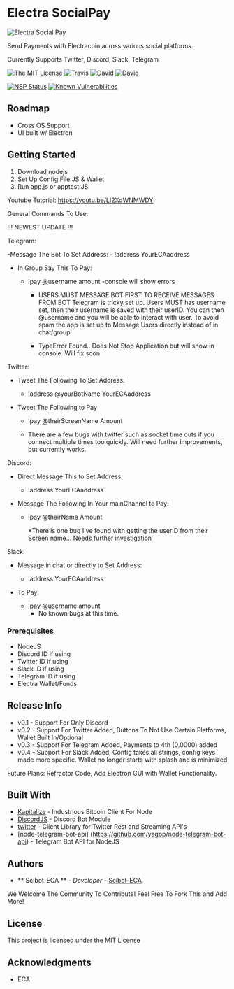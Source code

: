 # Electra SocialPay

![Electra Social Pay](https://i.imgur.com/rwlGj2r.png)

Send Payments with Electracoin across various social platforms.

Currently Supports Twitter, Discord, Slack, Telegram

[![The MIT License](https://img.shields.io/badge/license-MIT-orange.svg?style=flat-square)](http://opensource.org/licenses/MIT)
[![Travis](https://img.shields.io/travis/Electra-project/electra-socialpay.svg?style=flat-square)](https://travis-ci.org/Electra-project/electra-socialpay)
[![David](https://img.shields.io/david/Electra-project/electra-socialpay.svg?style=flat-square)](https://david-dm.org/Electra-project/electra-socialpay)
[![David](https://img.shields.io/david/dev/Electra-project/electra-socialpay.svg?style=flat-square)](https://david-dm.org/InspiredBeings/electra-socialpay)

[![NSP Status](https://nodesecurity.io/orgs/electra-project/projects/5a4f077f-c8e4-421c-a886-04c8613c6365/badge)](https://nodesecurity.io/orgs/electra-project/projects/5a4f077f-c8e4-421c-a886-04c8613c6365)
[![Known Vulnerabilities](https://snyk.io/test/github/Electra-project/electra-socialpay/badge.svg)](https://snyk.io/test/github/Electra-project/electra-socialpay)


## Roadmap

- Cross OS Support
- UI built w/ Electron

## Getting Started

1. Download nodejs
2. Set Up Config File.JS & Wallet
3. Run app.js or apptest.JS

Youtube Tutorial: https://youtu.be/LI2XdWNMWDY

General Commands To Use:

!!! NEWEST UPDATE !!!

Telegram:

-Message The Bot To Set Address:
    - !address YourECAaddress

- In Group Say This To Pay:
    - !pay @username amount
        -console will show errors

        * USERS MUST MESSAGE BOT FIRST TO RECEIVE MESSAGES FROM BOT
        Telegram is tricky set up. Users MUST has username set, then their username is saved with their userID. You can then @username and you will be able to interact with user. To avoid spam the app is set up to Message Users directly instead of in chat/group.

        * TypeError Found.. Does Not Stop Application but will show in console. Will fix soon


Twitter:
* Tweet The Following To Set Address:
    * !address @yourBotName YourECAaddress

* Tweet The Following to Pay
    * !pay @theirScreenName Amount

    * There are a few bugs with twitter such as socket time outs if you connect multiple times too quickly. Will need further improvements, but currently works.

Discord:
* Direct Message This to Set Address:
    * !address YourECAaddress

* Message The Following In Your mainChannel to Pay:
    * !pay @theirName Amount

        *There is one bug I've found with getting the userID from their Screen name... Needs further investigation

Slack:
* Message in chat or directly to Set Address:
    * !address YourECAaddress

* To Pay:
    * !pay @username amount
        * No known bugs at this time.

### Prerequisites

* NodeJS
* Discord ID if using
* Twitter ID if using
* Slack ID if using
* Telegram ID if using
* Electra Wallet/Funds

## Release Info

* v0.1 - Support For Only Discord
* v0.2 - Support For Twitter Added, Buttons To Not Use Certain Platforms, Wallet Built In/Optional
* v0.3 - Support For Telegram Added, Payments to 4th (0.0000) added
* v0.4 - Support For Slack Added, Config takes all strings, config keys made more specific. Wallet no
            longer starts with splash and is minimized

Future Plans: Refractor Code, Add Electron GUI with Wallet Functionality.

## Built With

* [Kapitalize](https://github.com/shamoons/Kapitalize) - Industrious Bitcoin Client For Node
* [DiscordJS](https://discord.js.org/#/) - Discord Bot Module
* [twitter](https://github.com/desmondmorris/node-twitter) - Client Library for Twitter Rest and Streaming API's
* [node-telegram-bot-api] (https://github.com/yagop/node-telegram-bot-api) - Telegram Bot API for NodeJS

## Authors

* ** Scibot-ECA ** - *Developer* - [Scibot-ECA](https://github.com/Scibot-ECA)

We Welcome The Community To Contribute! Feel Free To Fork This and Add More!

## License

This project is licensed under the MIT License

## Acknowledgments

* ECA
